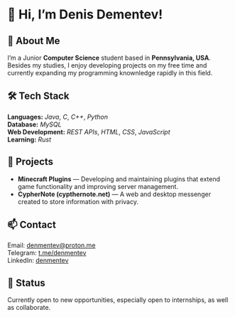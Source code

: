 # 👋 Hi, I’m Denis Dementev!

## 🔧 About Me
I’m a Junior **Computer Science** student based in **Pennsylvania, USA**. Besides my studies, I enjoy developing projects on my free time and currently expanding my programming knownledge rapidly in this field.

## 🛠️ Tech Stack
**Languages:** *Java*, *C*, *C++*, *Python*  
**Database:** *MySQL*  
**Web Development:** *REST APIs*, *HTML*, *CSS*, *JavaScript*  
**Learning:** *Rust*

## 🚀 Projects
- **Minecraft Plugins** — Developing and maintaining plugins that extend game functionality and improving server management.  
- **CypherNote (cypthernote.net)** — A web and desktop messenger created to store information with privacy.

## 📫 Contact
Email: denmentev@proton.me  
Telegram: [t.me/denmentev](https://t.me/denmentev)  
LinkedIn: [denmentev](https://www.linkedin.com/in/denmentev)  

## 🌱 Status
Currently open to new opportunities, especially open to internships, as well as collaborate.
